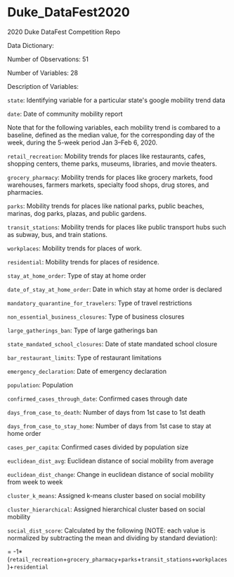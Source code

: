 # Duke_DataFest2020

2020 Duke DataFest Competition Repo

Data Dictionary:

Number of Observations: 51

Number of Variables: 28

Description of Variables:

`state`: Identifying variable for a particular state's google mobility trend data

`date`: Date of community mobility report

Note that for the following variables, each mobility trend is combared to a baseline, defined as the median value, for the corresponding day of the week, during the 5-week period Jan 3–Feb 6, 2020.

`retail_recreation`: Mobility trends for places like restaurants, cafes, shopping centers, theme parks, museums, libraries, and movie theaters.

`grocery_pharmacy`: Mobility trends for places like grocery markets, food warehouses, farmers markets, specialty food shops, drug stores, and pharmacies.

`parks`: Mobility trends for places like national parks, public beaches, marinas, dog parks, plazas, and public gardens.

`transit_stations`: Mobility trends for places like public transport hubs such as subway, bus, and train stations.

`workplaces`: Mobility trends for places of work.

`residential`: Mobility trends for places of residence.

`stay_at_home_order`: Type of stay at home order

`date_of_stay_at_home_order`: Date in which stay at home order is declared

`mandatory_quarantine_for_travelers`: Type of travel restrictions

`non_essential_business_closures`: Type of business closures

`large_gatherings_ban`: Type of large gatherings ban

`state_mandated_school_closures`: Date of state mandated school closure

`bar_restaurant_limits`: Type of restaurant limitations

`emergency_declaration`: Date of emergency declaration

`population`: Population

`confirmed_cases_through_date`: Confirmed cases through date

`days_from_case_to_death`: Number of days from 1st case to 1st death

`days_from_case_to_stay_home`: Number of days from 1st case to stay at home order

`cases_per_capita`: Confirmed cases divided by population size

`euclidean_dist_avg`: Euclidean distance of social mobility from average

`euclidean_dist_change`: Change in euclidean distance of social mobility from week to week

`cluster_k_means`: Assigned k-means cluster based on social mobility

`cluster_hierarchical`: Assigned hierarchical cluster based on social mobility

`social_dist_score`: Calculated by the following (NOTE: each value is normalized by subtracting the mean and dividing by standard deviation):

= -1*(`retail_recreation`+`grocery_pharmacy`+`parks`+`transit_stations`+`workplaces`)+`residential`




